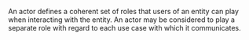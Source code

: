An actor defines a coherent set of roles that users of an entity can play when interacting with the entity. An actor may be considered to play a separate role with regard to each use case with which it communicates.